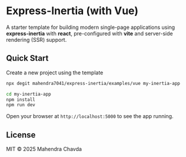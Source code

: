 # Express-Inertia (with Vue)

A starter template for building modern single-page applications using **express-inertia** with **react**, pre-configured with **vite** and server-side rendering (SSR) support.

## Quick Start

Create a new project using the template

```bash
npx degit mahendra7041/express-inertia/examples/vue my-inertia-app

cd my-inertia-app
npm install
npm run dev
```

Open your browser at `http://localhost:5000` to see the app running.

## License

MIT © 2025 Mahendra Chavda
